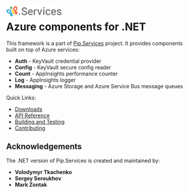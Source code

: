 # <img src="https://github.com/pip-services/pip-services/raw/master/design/Logo.png" alt="Pip.Services Logo" style="max-width:30%"> <br/> Azure components for .NET

This framework is a part of [Pip.Services](https://github.com/pip-services/pip-services) project.
It provides components built on top of Azure services:

- **Auth** - KeyVault credential provider
- **Config** - KeyVault secure config reader
- **Count** - AppInsights performance counter
- **Log** - AppInsights logger
- **Messaging** - Azure Storage and Azure Service Bus message queues

Quick Links:

* [Downloads](https://github.com/pip-services/pip-services-azure-dotnet/blob/master/doc/Downloads.md)
* [API Reference](http://htmlpreview.github.io/?https://github.com/pip-services/pip-services-azure-dotnet/blob/master/doc/api/index.html)
* [Building and Testing](https://github.com/pip-services/pip-services-azure-dotnet/blob/master/doc/Development.md)
* [Contributing](https://github.com/pip-services/pip-services-azure-dotnet/blob/master/doc/Development.md/#contrib)

## Acknowledgements

The .NET version of Pip.Services is created and maintained by:
- **Volodymyr Tkachenko**
- **Sergey Seroukhov**
- **Mark Zontak**
